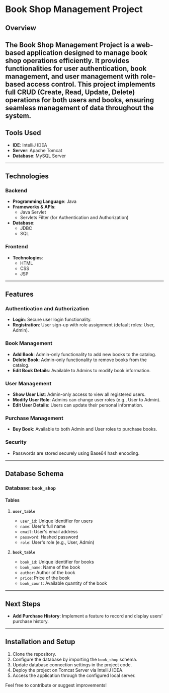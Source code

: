 # Book Shop Management Project

## Overview  
The **Book Shop Management Project** is a web-based application designed to manage book shop operations efficiently. It provides functionalities for user authentication, book management, and user management with role-based access control. This project implements full CRUD (Create, Read, Update, Delete) operations for both users and books, ensuring seamless management of data throughout the system. 
---

## Tools Used  
- **IDE**: IntelliJ IDEA  
- **Server**: Apache Tomcat  
- **Database**: MySQL Server  

---

## Technologies  

### Backend  
- **Programming Language**: Java  
- **Frameworks & APIs**:  
  - Java Servlet  
  - Servlets Filter (for Authentication and Authorization)  
- **Database**:  
  - JDBC  
  - SQL  

### Frontend  
- **Technologies**:  
  - HTML  
  - CSS  
  - JSP  

---

## Features  

### Authentication and Authorization  
- **Login**: Secure user login functionality.  
- **Registration**: User sign-up with role assignment (default roles: User, Admin).  

### Book Management  
- **Add Book**: Admin-only functionality to add new books to the catalog.  
- **Delete Book**: Admin-only functionality to remove books from the catalog.  
- **Edit Book Details**: Available to Admins to modify book information.  

### User Management  
- **Show User List**: Admin-only access to view all registered users.  
- **Modify User Role**: Admins can change user roles (e.g., User to Admin).  
- **Edit User Details**: Users can update their personal information.  

### Purchase Management  
- **Buy Book**: Available to both Admin and User roles to purchase books.  

### Security  
- Passwords are stored securely using Base64 hash encoding.  

---

## Database Schema  

### Database: `book_shop`  

#### Tables  

1. **`user_table`**  
   - `user_id`: Unique identifier for users  
   - `name`: User's full name  
   - `email`: User's email address  
   - `password`: Hashed password  
   - `role`: User's role (e.g., User, Admin)  

2. **`book_table`**  
   - `book_id`: Unique identifier for books  
   - `book_name`: Name of the book  
   - `author`: Author of the book  
   - `price`: Price of the book  
   - `book_count`: Available quantity of the book  

---

## Next Steps  
- **Add Purchase History**: Implement a feature to record and display users' purchase history.  

---  

## Installation and Setup  
1. Clone the repository.  
2. Configure the database by importing the `book_shop` schema.  
3. Update database connection settings in the project code.  
4. Deploy the project on Tomcat Server via IntelliJ IDEA.  
5. Access the application through the configured local server.  

Feel free to contribute or suggest improvements!
